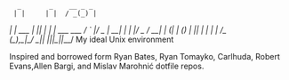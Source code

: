       _       _    __ _ _
     | |     | |  / _(_) |
   __| | ___ | |_| |_ _| | ___  ___
  / _` |/ _ \| __|  _| | |/ _ \/ __|
 | (_| | (_) | |_| | | | |  __/\__ \
(_)__,_|\___/ \__|_| |_|_|\___||___/
My ideal Unix environment

Inspired and borrowed form Ryan Bates, Ryan Tomayko, Carlhuda, Robert Evans,Allen Bargi, and Mislav Marohnić dotfile repos.
